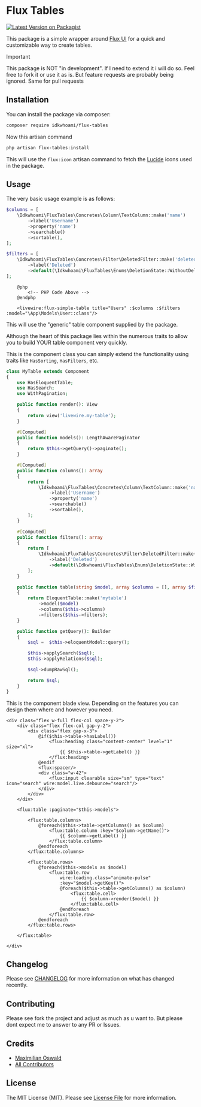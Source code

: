 # Flux Tables

[![Latest Version on Packagist](https://img.shields.io/packagist/v/idkwhoami/flux-tables.svg?style=flat-square)](https://packagist.org/packages/idkwhoami/flux-tables)

This package is a simple wrapper around [Flux UI](http://fluxui.dev) for a quick and customizable way to create tables.

> [!IMPORTANT]
> This package is NOT "in development". If I need to extend it i will do so. Feel free to fork it or use it as is.
But feature requests are probably being ignored. Same for pull requests

## Installation

You can install the package via composer:

```bash
composer require idkwhoami/flux-tables
```

Now this artisan command
```bash
php artisan flux-tables:install
```

This will use the `flux:icon` artisan command to fetch the [Lucide](https://lucide.dev/) icons used in the package.

## Usage

The very basic usage example is as follows:

```php
$columns = [
    \Idkwhoami\FluxTables\Concretes\Column\TextColumn::make('name')
        ->label('Username')
        ->property('name')
        ->searchable()
        ->sortable(),
];

$filters = [
    \Idkwhoami\FluxTables\Concretes\Filter\DeletedFilter::make('deleted')
        ->label('Deleted')
        ->default(\Idkwhoami\FluxTables\Enums\DeletionState::WithoutDeleted->value),
];
```

```bladehtml
    @php
        <!-- PHP Code Above -->
    @endphp

    <livewire:flux-simple-table title="Users" :$columns :$filters :model="\App\Models\User::class"/>
```

This will use the "generic" table component supplied by the package.

Although the heart of this package lies within the numerous traits to allow you to build YOUR table component very quickly.

This is the component class you can simply extend the functionality using traits like `HasSorting`, `HasFilters`, etc.
```php
class MyTable extends Component
{
    use HasEloquentTable;
    use HasSearch;
    use WithPagination;

    public function render(): View
    {
        return view('livewire.my-table');
    }

    #[Computed]
    public function models(): LengthAwarePaginator
    {
        return $this->getQuery()->paginate();
    }

    #[Computed]
    public function columns(): array
    {
        return [
            \Idkwhoami\FluxTables\Concretes\Column\TextColumn::make('name')
                ->label('Username')
                ->property('name')
                ->searchable()
                ->sortable(),
        ];
    }

    #[Computed]
    public function filters(): array
    {
        return [
            \Idkwhoami\FluxTables\Concretes\Filter\DeletedFilter::make('deleted')
                ->label('Deleted')
                ->default(\Idkwhoami\FluxTables\Enums\DeletionState::WithoutDeleted->value),
        ];
    }

    public function table(string $model, array $columns = [], array $filters = []): Table
    {
        return EloquentTable::make('mytable')
            ->model($model)
            ->columns($this->columns)
            ->filters($this->filters);
    }

    public function getQuery(): Builder
    {
        $sql =  $this->eloquentModel::query();

        $this->applySearch($sql);
        $this->applyRelations($sql);

        $sql->dumpRawSql();

        return $sql;
    }
}
```
This is the component blade view. Depending on the features you can design them where and however you need.
```bladehtml
<div class="flex w-full flex-col space-y-2">
    <div class="flex flex-col gap-y-2">
        <div class="flex gap-x-3">
            @if($this->table->hasLabel())
                <flux:heading class="content-center" level="1" size="xl">
                    {{ $this->table->getLabel() }}
                </flux:heading>
            @endif
            <flux:spacer/>
            <div class="w-42">
                <flux:input clearable size="sm" type="text" icon="search" wire:model.live.debounce="search"/>
            </div>
        </div>
    </div>

    <flux:table :paginate="$this->models">

        <flux:table.columns>
            @foreach($this->table->getColumns() as $column)
                <flux:table.column :key="$column->getName()">
                    {{ $column->getLabel() }}
                </flux:table.column>
            @endforeach
        </flux:table.columns>

        <flux:table.rows>
            @foreach($this->models as $model)
                <flux:table.row
                    wire:loading.class="animate-pulse"
                    :key="$model->getKey()">
                    @foreach($this->table->getColumns() as $column)
                        <flux:table.cell>
                            {{ $column->render($model) }}
                        </flux:table.cell>
                    @endforeach
                </flux:table.row>
            @endforeach
        </flux:table.rows>

    </flux:table>

</div>

```

## Changelog

Please see [CHANGELOG](CHANGELOG.md) for more information on what has changed recently.

## Contributing

Please see fork the project and adjust as much as u want to. But please dont expect me to answer to any PR or Issues.


## Credits
- [Maximilian Oswald](https://github.com/dev-idkwhoami)
- [All Contributors](../../contributors)

## License

The MIT License (MIT). Please see [License File](LICENSE.md) for more information.
